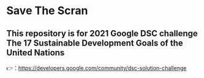 # Save The Scran

## This repository is for 2021 Google DSC challenge The 17 Sustainable Development Goals of the United Nations
👉：https://developers.google.com/community/dsc-solution-challenge
